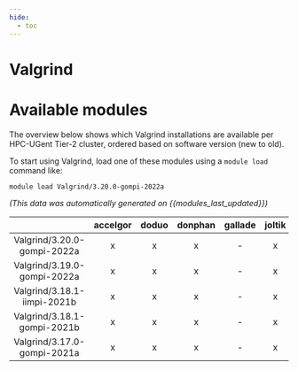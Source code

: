```yaml
---
hide:
  - toc
---
```


Valgrind
========

# Available modules


The overview below shows which Valgrind installations are available per HPC-UGent Tier-2 cluster, ordered based on software version (new to old).

To start using Valgrind, load one of these modules using a `module load` command like:

```shell
module load Valgrind/3.20.0-gompi-2022a
```

*(This data was automatically generated on {{modules_last_updated}})*  

| |accelgor|doduo|donphan|gallade|joltik|shinx|skitty|
| :---: | :---: | :---: | :---: | :---: | :---: | :---: | :---: |
|Valgrind/3.20.0-gompi-2022a|x|x|x|-|x|-|-|
|Valgrind/3.19.0-gompi-2022a|x|x|x|-|x|-|-|
|Valgrind/3.18.1-iimpi-2021b|x|x|x|-|x|-|-|
|Valgrind/3.18.1-gompi-2021b|x|x|x|-|x|-|-|
|Valgrind/3.17.0-gompi-2021a|x|x|x|-|x|-|-|
